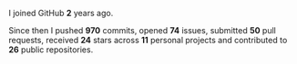I joined GitHub **2** years ago.

Since then I pushed **970** commits, opened **74** issues, submitted **50** pull requests, received **24** stars across **11** personal projects and contributed to **26** public repositories.
